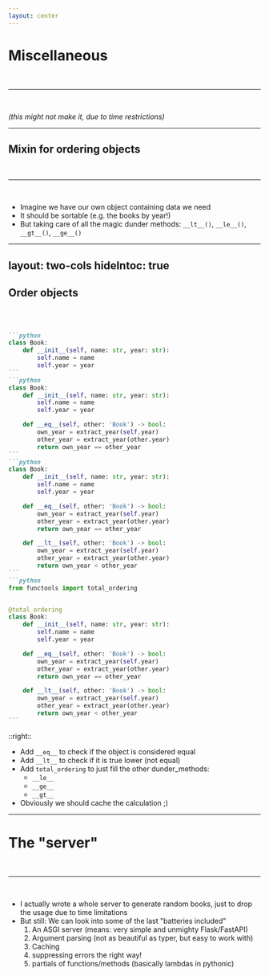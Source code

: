 ```yaml
---
layout: center
---
```


# Miscellaneous

<br> <hr> <br>

_(this might not make it, due to time restrictions)_

---

## Mixin for ordering objects

<br> <hr> <br>

<v-clicks>

- Imagine we have our own object containing data we need
- It should be sortable (e.g. the books by year!)
- But taking care of all the magic dunder methods:
  `__lt__()`, `__le__()`, `__gt__()`, `__ge__()`

</v-clicks>

---
layout: two-cols
hideIntoc: true
---

## Order objects

<br> <br>

````md magic-move
```python
class Book:
    def __init__(self, name: str, year: str):
        self.name = name
        self.year = year
```
```python
class Book:
    def __init__(self, name: str, year: str):
        self.name = name
        self.year = year

    def __eq__(self, other: 'Book') -> bool:
        own_year = extract_year(self.year)
        other_year = extract_year(other.year)
        return own_year == other_year
```
```python
class Book:
    def __init__(self, name: str, year: str):
        self.name = name
        self.year = year

    def __eq__(self, other: 'Book') -> bool:
        own_year = extract_year(self.year)
        other_year = extract_year(other.year)
        return own_year == other_year

    def __lt__(self, other: 'Book') -> bool:
        own_year = extract_year(self.year)
        other_year = extract_year(other.year)
        return own_year < other_year
```
```python
from functools import total_ordering


@total_ordering
class Book:
    def __init__(self, name: str, year: str):
        self.name = name
        self.year = year

    def __eq__(self, other: 'Book') -> bool:
        own_year = extract_year(self.year)
        other_year = extract_year(other.year)
        return own_year == other_year

    def __lt__(self, other: 'Book') -> bool:
        own_year = extract_year(self.year)
        other_year = extract_year(other.year)
        return own_year < other_year
```
````

::right::

<v-clicks at=1>

- Add `__eq__` to check if the object is considered equal
- Add `__lt__` to check if it is true lower (not equal)
- Add `total_ordering` to just fill the other dunder_methods:
  - `__le__`
  - `__ge__`
  - `__gt__`
- Obviously we should cache the calculation ;)

</v-clicks>

---

# The "server"

<br><hr><br>

<v-clicks depth="2">

- I actually wrote a whole server to generate random
  books, just to drop the usage due to time limitations
- But still: We can look into some of the last "batteries included"
  1. An ASGI server (means: very simple and unmighty Flask/FastAPI)
  2. Argument parsing (not as beautiful as typer, but easy to work with)
  3. Caching
  4. suppressing errors the right way!
  5. partials of functions/methods (basically lambdas in pythonic)

</v-clicks>
